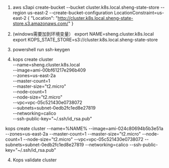 1. aws s3api create-bucket --bucket cluster.k8s.local.sheng-state-store --region us-east-2 --create-bucket-configuration LocationConstraint=us-east-2
{
    "Location": "http://cluster.k8s.local.sheng-state-store.s3.amazonaws.com/"
}

2. (windows需要加到环境变量）
export NAME=sheng.cluster.k8s.local
export  KOPS_STATE_STORE=s3://cluster.k8s.local.sheng-state-store 

3. powershell run ssh-keygen
4. kops create cluster \
     --name=sheng.cluster.k8s.local \
     --image=ami-00bf61217e296b409 \
     --zones=us-east-2a \
     --master-count=1 \
     --master-size="t2.micro" \
     --node-count=1 \
     --node-size="t2.micro"  \
     --vpc=vpc-05c521430e0738072 \
     --subnets=subnet-0edb2fc1ed8e27819 \
     --networking=calico \
     --ssh-public-key="~/.ssh/id_rsa.pub"

kops create cluster --name=%NAME% --image=ami-024c80694b5b3e51a --zones=us-east-2a --master-count=1 --master-size="t2.micro" --node-count=1 --node-size="t2.micro"  --vpc=vpc-05c521430e0738072 --subnets=subnet-0edb2fc1ed8e27819 --networking=calico --ssh-public-key="~/.ssh/id_rsa.pub"

4. Kops validate cluster

